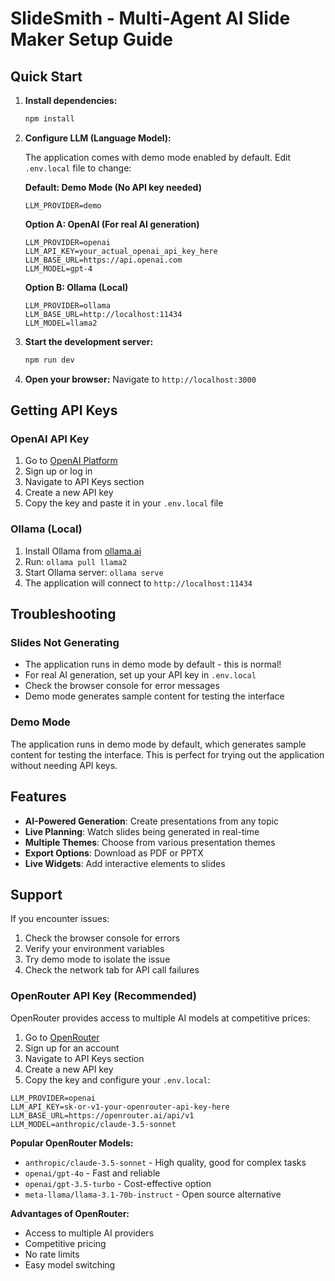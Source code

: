 # SlideSmith - Multi-Agent AI Slide Maker Setup Guide

## Quick Start

1. **Install dependencies:**
   ```bash
   npm install
   ```

2. **Configure LLM (Language Model):**
   
   The application comes with demo mode enabled by default. Edit `.env.local` file to change:

   **Default: Demo Mode (No API key needed)**
   ```env
   LLM_PROVIDER=demo
   ```

   **Option A: OpenAI (For real AI generation)**
   ```env
   LLM_PROVIDER=openai
   LLM_API_KEY=your_actual_openai_api_key_here
   LLM_BASE_URL=https://api.openai.com
   LLM_MODEL=gpt-4
   ```

   **Option B: Ollama (Local)**
   ```env
   LLM_PROVIDER=ollama
   LLM_BASE_URL=http://localhost:11434
   LLM_MODEL=llama2
   ```

3. **Start the development server:**
   ```bash
   npm run dev
   ```

4. **Open your browser:**
   Navigate to `http://localhost:3000`

## Getting API Keys

### OpenAI API Key
1. Go to [OpenAI Platform](https://platform.openai.com/)
2. Sign up or log in
3. Navigate to API Keys section
4. Create a new API key
5. Copy the key and paste it in your `.env.local` file

### Ollama (Local)
1. Install Ollama from [ollama.ai](https://ollama.ai/)
2. Run: `ollama pull llama2`
3. Start Ollama server: `ollama serve`
4. The application will connect to `http://localhost:11434`

## Troubleshooting

### Slides Not Generating
- The application runs in demo mode by default - this is normal!
- For real AI generation, set up your API key in `.env.local`
- Check the browser console for error messages
- Demo mode generates sample content for testing the interface

### Demo Mode
The application runs in demo mode by default, which generates sample content for testing the interface. This is perfect for trying out the application without needing API keys.

## Features

- **AI-Powered Generation**: Create presentations from any topic
- **Live Planning**: Watch slides being generated in real-time
- **Multiple Themes**: Choose from various presentation themes
- **Export Options**: Download as PDF or PPTX
- **Live Widgets**: Add interactive elements to slides

## Support

If you encounter issues:
1. Check the browser console for errors
2. Verify your environment variables
3. Try demo mode to isolate the issue
4. Check the network tab for API call failures

### OpenRouter API Key (Recommended)
OpenRouter provides access to multiple AI models at competitive prices:

1. Go to [OpenRouter](https://openrouter.ai/)
2. Sign up for an account
3. Navigate to API Keys section
4. Create a new API key
5. Copy the key and configure your `.env.local`:

```env
LLM_PROVIDER=openai
LLM_API_KEY=sk-or-v1-your-openrouter-api-key-here
LLM_BASE_URL=https://openrouter.ai/api/v1
LLM_MODEL=anthropic/claude-3.5-sonnet
```

**Popular OpenRouter Models:**
- `anthropic/claude-3.5-sonnet` - High quality, good for complex tasks
- `openai/gpt-4o` - Fast and reliable
- `openai/gpt-3.5-turbo` - Cost-effective option
- `meta-llama/llama-3.1-70b-instruct` - Open source alternative

**Advantages of OpenRouter:**
- Access to multiple AI providers
- Competitive pricing
- No rate limits
- Easy model switching
